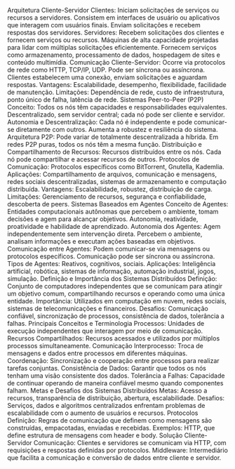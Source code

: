 Arquitetura Cliente-Servidor
Clientes:
Iniciam solicitações de serviços ou recursos a servidores.
Consistem em interfaces de usuário ou aplicativos que interagem com usuários finais.
Enviam solicitações e recebem respostas dos servidores.
Servidores:
Recebem solicitações dos clientes e fornecem serviços ou recursos.
Máquinas de alta capacidade projetadas para lidar com múltiplas solicitações eficientemente.
Fornecem serviços como armazenamento, processamento de dados, hospedagem de sites e conteúdo multimídia.
Comunicação Cliente-Servidor:
Ocorre via protocolos de rede como HTTP, TCP/IP, UDP.
Pode ser síncrona ou assíncrona.
Clientes estabelecem uma conexão, enviam solicitações e aguardam respostas.
Vantagens:
Escalabilidade, desempenho, flexibilidade, facilidade de manutenção.
Limitações:
Dependência de rede, custo de infraestrutura, ponto único de falha, latência de rede.
Sistemas Peer-to-Peer (P2P)
Conceito:
Todos os nós têm capacidades e responsabilidades equivalentes.
Descentralizado, sem servidor central; cada nó pode ser cliente e servidor.
Autonomia e Descentralização:
Cada nó é independente e pode comunicar-se diretamente com outros.
Aumenta a robustez e resiliência do sistema.
Arquitetura P2P:
Pode variar de totalmente descentralizada a híbrida.
Em redes P2P puras, todos os nós têm a mesma função.
Distribuição e Compartilhamento de Recursos:
Recursos distribuídos entre os nós.
Cada nó pode compartilhar e acessar recursos de outros.
Protocolos de Comunicação:
Protocolos específicos como BitTorrent, Gnutella, Kademlia.
Aplicações:
Compartilhamento de arquivos, comunicação e mensagens, redes sociais descentralizadas, sistemas de armazenamento e computação distribuída.
Vantagens:
Escalabilidade, robustez, distribuição de carga.
Limitações:
Gerenciamento de recursos, segurança e confiabilidade, descoberta de peers.
Sistemas Baseados em Agentes
Conceito de Agentes:
Entidades computacionais autônomas que percebem o ambiente, tomam decisões e agem para alcançar objetivos.
Autonomia, reatividade, proatividade e habilidade de aprendizado.
Autonomia dos Agentes:
Agem independentemente sem intervenção direta.
Percebem o ambiente, analisam informações e executam ações baseadas em objetivos.
Comunicação entre Agentes:
Podem comunicar-se via mensagens ou protocolos específicos.
Comunicação pode ser síncrona ou assíncrona.
Tipos de Agentes:
Reativos, cognitivos, sociais.
Aplicações:
Inteligência artificial, robótica, sistemas de informação, automação industrial, jogos, simulação.
Definição e Importância dos Sistemas Distribuídos
Definição:
Conjunto de computadores independentes que se comunicam para atingir um objetivo comum, compartilhando recursos e operando como uma única entidade.
Importância:
Utilizados em computação em nuvem, redes sociais, sistemas de telecomunicações e financeiros.
Desafios:
Comunicação confiável, sincronização de processos, consistência de dados, tolerância a falhas.
Principais Conceitos e Terminologia
Processos:
Unidades de execução independentes que interagem por meio de comunicação.
Recursos Compartilhados:
Recursos acessados e utilizados por múltiplos processos simultaneamente.
Comunicação Interprocesso:
Troca de mensagens e dados entre processos em diferentes máquinas.
Coordenação:
Sincronização e cooperação entre processos para realizar tarefas conjuntas.
Consistência de Dados:
Garantir que todos os nós tenham uma visão consistente dos dados.
Tolerância a Falhas:
Capacidade de continuar operando de maneira confiável mesmo quando componentes falham.
Metas e Desafios dos Sistemas Distribuídos
Metas:
Acesso a recursos, transparência de distribuição, abertura, escalabilidade.
Desafios:
Serviços, dados e algoritmos centralizados enfrentam problemas de escalabilidade com o aumento de usuários e recursos.
Protocolos
Definição:
Regras de comunicação que definem como mensagens são construídas, empacotadas, enviadas e recebidas.
Exemplos:
HTTP, que define estrutura de mensagens com header e body.
Solução Cliente-Servidor
Comunicação:
Clientes e servidores se comunicam via HTTP, com requisições e respostas definidas por protocolos.
Middleware:
Intermediário que facilita a comunicação e conversão de dados entre cliente e servidor.

